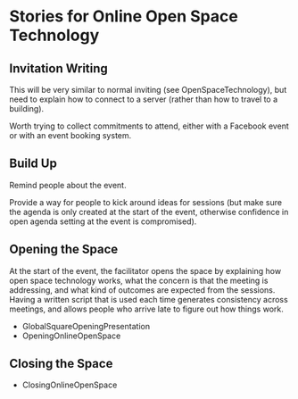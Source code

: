 Stories for Online Open Space Technology
========================================

Invitation Writing
------------------

This will be very similar to normal inviting (see OpenSpaceTechnology), but need to explain how to connect to a server (rather than how to travel to a building).

Worth trying to collect commitments to attend, either with a Facebook event or with an event booking system.

Build Up
--------

Remind people about the event.

Provide a way for people to kick around ideas for sessions (but make sure the agenda is only created at the start of the event, otherwise confidence in open agenda setting at the event is compromised).

Opening the Space
-----------------

At the start of the event, the facilitator opens the space by explaining how open space technology works, what the concern is that the meeting is addressing, and what kind of outcomes are expected from the sessions. Having a written script that is used each time generates consistency across meetings, and allows people who arrive late to figure out how things work.

* GlobalSquareOpeningPresentation
* OpeningOnlineOpenSpace

Closing the Space
-----------------

* ClosingOnlineOpenSpace

